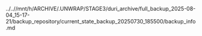 ../..//mnt/h/ARCHIVE/.UNWRAP/STAGE3/duri_archive/full_backup_2025-08-04_15-17-21/backup_repository/current_state_backup_20250730_185500/backup_info.md